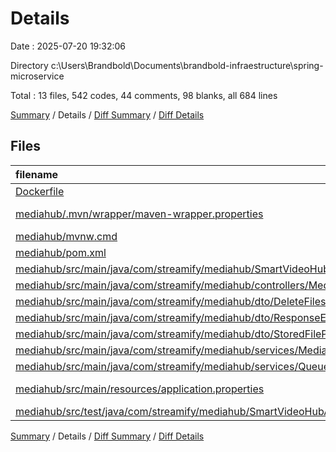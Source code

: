 # Details

Date : 2025-07-20 19:32:06

Directory c:\\Users\\Brandbold\\Documents\\brandbold-infraestructure\\spring-microservice

Total : 13 files,  542 codes, 44 comments, 98 blanks, all 684 lines

[Summary](results.md) / Details / [Diff Summary](diff.md) / [Diff Details](diff-details.md)

## Files
| filename | language | code | comment | blank | total |
| :--- | :--- | ---: | ---: | ---: | ---: |
| [Dockerfile](/Dockerfile) | Docker | 5 | 0 | 4 | 9 |
| [mediahub/.mvn/wrapper/maven-wrapper.properties](/mediahub/.mvn/wrapper/maven-wrapper.properties) | Java Properties | 3 | 16 | 1 | 20 |
| [mediahub/mvnw.cmd](/mediahub/mvnw.cmd) | Batch | 108 | 26 | 16 | 150 |
| [mediahub/pom.xml](/mediahub/pom.xml) | XML | 67 | 2 | 4 | 73 |
| [mediahub/src/main/java/com/streamify/mediahub/SmartVideoHubApplication.java](/mediahub/src/main/java/com/streamify/mediahub/SmartVideoHubApplication.java) | Java | 9 | 0 | 5 | 14 |
| [mediahub/src/main/java/com/streamify/mediahub/controllers/MediaController.java](/mediahub/src/main/java/com/streamify/mediahub/controllers/MediaController.java) | Java | 112 | 0 | 18 | 130 |
| [mediahub/src/main/java/com/streamify/mediahub/dto/DeleteFilesDTO.java](/mediahub/src/main/java/com/streamify/mediahub/dto/DeleteFilesDTO.java) | Java | 6 | 0 | 2 | 8 |
| [mediahub/src/main/java/com/streamify/mediahub/dto/ResponseErrorDTO.java](/mediahub/src/main/java/com/streamify/mediahub/dto/ResponseErrorDTO.java) | Java | 8 | 0 | 3 | 11 |
| [mediahub/src/main/java/com/streamify/mediahub/dto/StoredFilePathDTO.java](/mediahub/src/main/java/com/streamify/mediahub/dto/StoredFilePathDTO.java) | Java | 6 | 0 | 2 | 8 |
| [mediahub/src/main/java/com/streamify/mediahub/services/MediaService.java](/mediahub/src/main/java/com/streamify/mediahub/services/MediaService.java) | Java | 170 | 0 | 28 | 198 |
| [mediahub/src/main/java/com/streamify/mediahub/services/QueueService.java](/mediahub/src/main/java/com/streamify/mediahub/services/QueueService.java) | Java | 28 | 0 | 10 | 38 |
| [mediahub/src/main/resources/application.properties](/mediahub/src/main/resources/application.properties) | Java Properties | 11 | 0 | 0 | 11 |
| [mediahub/src/test/java/com/streamify/mediahub/SmartVideoHubApplicationTests.java](/mediahub/src/test/java/com/streamify/mediahub/SmartVideoHubApplicationTests.java) | Java | 9 | 0 | 5 | 14 |

[Summary](results.md) / Details / [Diff Summary](diff.md) / [Diff Details](diff-details.md)